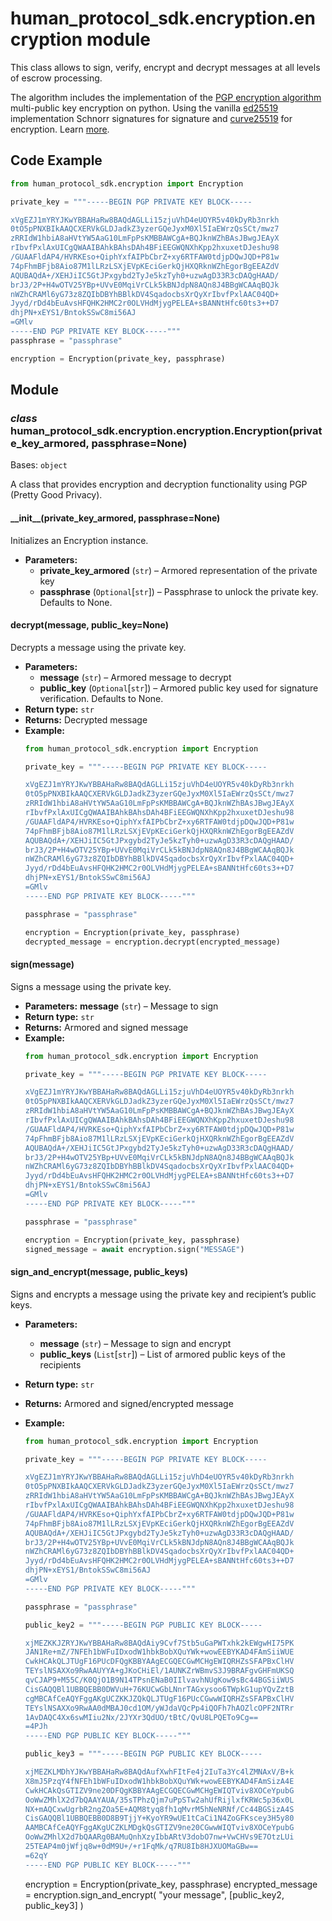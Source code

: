 # human_protocol_sdk.encryption.encryption module

This class allows to sign, verify, encrypt and
decrypt messages at all levels of escrow processing.

The algorithm includes the implementation of the
[PGP encryption algorithm]([https://github.com/openpgpjs/openpgpjs](https://github.com/openpgpjs/openpgpjs))
multi-public key encryption on python.
Using the vanilla [ed25519]([https://en.wikipedia.org/wiki/EdDSA#Ed25519](https://en.wikipedia.org/wiki/EdDSA#Ed25519))
implementation Schnorr signatures for signature and
[curve25519]([https://en.wikipedia.org/wiki/Curve25519](https://en.wikipedia.org/wiki/Curve25519)) for encryption.
Learn [more]([https://wiki.polkadot.network/docs/learn-cryptography](https://wiki.polkadot.network/docs/learn-cryptography)).

## Code Example

```python
from human_protocol_sdk.encryption import Encryption

private_key = """-----BEGIN PGP PRIVATE KEY BLOCK-----

xVgEZJ1mYRYJKwYBBAHaRw8BAQdAGLLi15zjuVhD4eUOYR5v40kDyRb3nrkh
0tO5pPNXBIkAAQCXERVkGLDJadkZ3yzerGQeJyxM0Xl5IaEWrzQsSCt/mwz7
zRRIdW1hbiA8aHVtYW5AaG10LmFpPsKMBBAWCgA+BQJknWZhBAsJBwgJEAyX
rIbvfPxlAxUICgQWAAIBAhkBAhsDAh4BFiEEGWQNXhKpp2hxuxetDJeshu98
/GUAAFldAP4/HVRKEso+QiphYxfAIPbCbrZ+xy6RTFAW0tdjpDQwJQD+P81w
74pFhmBFjb8Aio87M1lLRzLSXjEVpKEciGerkQjHXQRknWZhEgorBgEEAZdV
AQUBAQdA+/XEHJiIC5GtJPxgybd2TyJe5kzTyh0+uzwAgD33R3cDAQgHAAD/
brJ3/2P+H4wOTV25YBp+UVvE0MqiVrCLk5kBNJdpN8AQn8J4BBgWCAAqBQJk
nWZhCRAMl6yG73z8ZQIbDBYhBBlkDV4SqadocbsXrQyXrIbvfPxlAAC04QD+
Jyyd/rDd4bEuAvsHFQHK2HMC2r0OLVHdMjygPELEA+sBANNtHfc60ts3++D7
dhjPN+xEYS1/BntokSSwC8mi56AJ
=GMlv
-----END PGP PRIVATE KEY BLOCK-----"""
passphrase = "passphrase"

encryption = Encryption(private_key, passphrase)
```

## Module

### *class* human_protocol_sdk.encryption.encryption.Encryption(private_key_armored, passphrase=None)

Bases: `object`

A class that provides encryption and decryption functionality using PGP (Pretty Good Privacy).

#### \_\_init_\_(private_key_armored, passphrase=None)

Initializes an Encryption instance.

* **Parameters:**
  * **private_key_armored** (`str`) – Armored representation of the private key
  * **passphrase** (`Optional`[`str`]) – Passphrase to unlock the private key. Defaults to None.

#### decrypt(message, public_key=None)

Decrypts a message using the private key.

* **Parameters:**
  * **message** (`str`) – Armored message to decrypt
  * **public_key** (`Optional`[`str`]) – Armored public key used for signature verification. Defaults to None.
* **Return type:**
  `str`
* **Returns:**
  Decrypted message
* **Example:**
  ```python
  from human_protocol_sdk.encryption import Encryption

  private_key = """-----BEGIN PGP PRIVATE KEY BLOCK-----

  xVgEZJ1mYRYJKwYBBAHaRw8BAQdAGLLi15zjuVhD4eUOYR5v40kDyRb3nrkh
  0tO5pPNXBIkAAQCXERVkGLDJadkZ3yzerGQeJyxM0Xl5IaEWrzQsSCt/mwz7
  zRRIdW1hbiA8aHVtYW5AaG10LmFpPsKMBBAWCgA+BQJknWZhBAsJBwgJEAyX
  rIbvfPxlAxUICgQWAAIBAhkBAhsDAh4BFiEEGWQNXhKpp2hxuxetDJeshu98
  /GUAAFldAP4/HVRKEso+QiphYxfAIPbCbrZ+xy6RTFAW0tdjpDQwJQD+P81w
  74pFhmBFjb8Aio87M1lLRzLSXjEVpKEciGerkQjHXQRknWZhEgorBgEEAZdV
  AQUBAQdA+/XEHJiIC5GtJPxgybd2TyJe5kzTyh0+uzwAgD33R3cDAQgHAAD/
  brJ3/2P+H4wOTV25YBp+UVvE0MqiVrCLk5kBNJdpN8AQn8J4BBgWCAAqBQJk
  nWZhCRAMl6yG73z8ZQIbDBYhBBlkDV4SqadocbsXrQyXrIbvfPxlAAC04QD+
  Jyyd/rDd4bEuAvsHFQHK2HMC2r0OLVHdMjygPELEA+sBANNtHfc60ts3++D7
  dhjPN+xEYS1/BntokSSwC8mi56AJ
  =GMlv
  -----END PGP PRIVATE KEY BLOCK-----"""

  passphrase = "passphrase"

  encryption = Encryption(private_key, passphrase)
  decrypted_message = encryption.decrypt(encrypted_message)
  ```

#### sign(message)

Signs a message using the private key.

* **Parameters:**
  **message** (`str`) – Message to sign
* **Return type:**
  `str`
* **Returns:**
  Armored and signed message
* **Example:**
  ```python
  from human_protocol_sdk.encryption import Encryption

  private_key = """-----BEGIN PGP PRIVATE KEY BLOCK-----

  xVgEZJ1mYRYJKwYBBAHaRw8BAQdAGLLi15zjuVhD4eUOYR5v40kDyRb3nrkh
  0tO5pPNXBIkAAQCXERVkGLDJadkZ3yzerGQeJyxM0Xl5IaEWrzQsSCt/mwz7
  zRRIdW1hbiA8aHVtYW5AaG10LmFpPsKMBBAWCgA+BQJknWZhBAsJBwgJEAyX
  rIbvfPxlAxUICgQWAAIBAhkBAhsDAh4BFiEEGWQNXhKpp2hxuxetDJeshu98
  /GUAAFldAP4/HVRKEso+QiphYxfAIPbCbrZ+xy6RTFAW0tdjpDQwJQD+P81w
  74pFhmBFjb8Aio87M1lLRzLSXjEVpKEciGerkQjHXQRknWZhEgorBgEEAZdV
  AQUBAQdA+/XEHJiIC5GtJPxgybd2TyJe5kzTyh0+uzwAgD33R3cDAQgHAAD/
  brJ3/2P+H4wOTV25YBp+UVvE0MqiVrCLk5kBNJdpN8AQn8J4BBgWCAAqBQJk
  nWZhCRAMl6yG73z8ZQIbDBYhBBlkDV4SqadocbsXrQyXrIbvfPxlAAC04QD+
  Jyyd/rDd4bEuAvsHFQHK2HMC2r0OLVHdMjygPELEA+sBANNtHfc60ts3++D7
  dhjPN+xEYS1/BntokSSwC8mi56AJ
  =GMlv
  -----END PGP PRIVATE KEY BLOCK-----"""

  passphrase = "passphrase"

  encryption = Encryption(private_key, passphrase)
  signed_message = await encryption.sign("MESSAGE")
  ```

#### sign_and_encrypt(message, public_keys)

Signs and encrypts a message using the private key and recipient’s public keys.

* **Parameters:**
  * **message** (`str`) – Message to sign and encrypt
  * **public_keys** (`List`[`str`]) – List of armored public keys of the recipients
* **Return type:**
  `str`
* **Returns:**
  Armored and signed/encrypted message
* **Example:**
  ```python
  from human_protocol_sdk.encryption import Encryption

  private_key = """-----BEGIN PGP PRIVATE KEY BLOCK-----

  xVgEZJ1mYRYJKwYBBAHaRw8BAQdAGLLi15zjuVhD4eUOYR5v40kDyRb3nrkh
  0tO5pPNXBIkAAQCXERVkGLDJadkZ3yzerGQeJyxM0Xl5IaEWrzQsSCt/mwz7
  zRRIdW1hbiA8aHVtYW5AaG10LmFpPsKMBBAWCgA+BQJknWZhBAsJBwgJEAyX
  rIbvfPxlAxUICgQWAAIBAhkBAhsDAh4BFiEEGWQNXhKpp2hxuxetDJeshu98
  /GUAAFldAP4/HVRKEso+QiphYxfAIPbCbrZ+xy6RTFAW0tdjpDQwJQD+P81w
  74pFhmBFjb8Aio87M1lLRzLSXjEVpKEciGerkQjHXQRknWZhEgorBgEEAZdV
  AQUBAQdA+/XEHJiIC5GtJPxgybd2TyJe5kzTyh0+uzwAgD33R3cDAQgHAAD/
  brJ3/2P+H4wOTV25YBp+UVvE0MqiVrCLk5kBNJdpN8AQn8J4BBgWCAAqBQJk
  nWZhCRAMl6yG73z8ZQIbDBYhBBlkDV4SqadocbsXrQyXrIbvfPxlAAC04QD+
  Jyyd/rDd4bEuAvsHFQHK2HMC2r0OLVHdMjygPELEA+sBANNtHfc60ts3++D7
  dhjPN+xEYS1/BntokSSwC8mi56AJ
  =GMlv
  -----END PGP PRIVATE KEY BLOCK-----"""

  passphrase = "passphrase"

  public_key2 = """-----BEGIN PGP PUBLIC KEY BLOCK-----

  xjMEZKKJZRYJKwYBBAHaRw8BAQdAiy9Cvf7Stb5uGaPWTxhk2kEWgwHI75PK
  JAN1Re+mZ/7NFEh1bWFuIDxodW1hbkBobXQuYWk+wowEEBYKAD4FAmSiiWUE
  CwkHCAkQLJTUgF16PUcDFQgKBBYAAgECGQECGwMCHgEWIQRHZsSFAPBxClHV
  TEYslNSAXXo9RwAAUYYA+gJKoCHiEl/1AUNKZrWBmvS3J9BRAFgvGHFmUKSQ
  qvCJAP9+M55C/K0QjO1B9N14TPsnENaB0IIlvavhNUgKow9sBc44BGSiiWUS
  CisGAQQBl1UBBQEBB0DWVuH+76KUCwGbLNnrTAGxysoo6TWpkG1upYQvZztB
  cgMBCAfCeAQYFggAKgUCZKKJZQkQLJTUgF16PUcCGwwWIQRHZsSFAPBxClHV
  TEYslNSAXXo9RwAA0dMBAJ0cd1OM/yWJdaVQcPp4iQOFh7hAOZlcOPF2NTRr
  1AvDAQC4Xx6swMIiu2Nx/2JYXr3QdUO/tBtC/QvU8LPQETo9Cg==
  =4PJh
  -----END PGP PUBLIC KEY BLOCK-----"""

  public_key3 = """-----BEGIN PGP PUBLIC KEY BLOCK-----

  xjMEZKLMDhYJKwYBBAHaRw8BAQdAufXwhFItFe4j2IuTa3Yc4lZMNAxV/B+k
  X8mJ5PzqY4fNFEh1bWFuIDxodW1hbkBobXQuYWk+wowEEBYKAD4FAmSizA4E
  CwkHCAkQsGTIZV9ne20DFQgKBBYAAgECGQECGwMCHgEWIQTviv8XOCeYpubG
  OoWwZMhlX2d7bQAAYAUA/35sTPhzQjm7uPpSTw2ahUfRijlxfKRWc5p36x0L
  NX+mAQCxwUgrbR2ngZOa5E+AQM8tyq8fh1qMvrM5hNeNRNf/Cc44BGSizA4S
  CisGAQQBl1UBBQEBB0D8B9TjjY+KyoYR9wUE1tCaCi1N4ZoGFKscey3H5y80
  AAMBCAfCeAQYFggAKgUCZKLMDgkQsGTIZV9ne20CGwwWIQTviv8XOCeYpubG
  OoWwZMhlX2d7bQAARg0BAMuQnhXzyIbbARtV3dobO7nw+VwCHVs9E7OtzLUi
  25TEAP4m0jWfjq8w+0dM9U+/+r1FqMk/q7RU8Ib8HJXUOMaGBw==
  =62qY
  -----END PGP PUBLIC KEY BLOCK-----"""
  ```

  encryption = Encryption(private_key, passphrase)
  encrypted_message = encryption.sign_and_encrypt(
      "your message", [public_key2, public_key3]
  )
  ```
